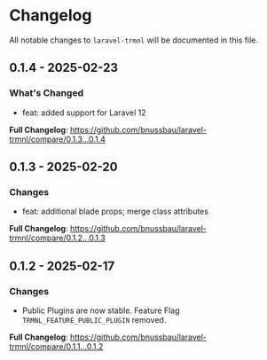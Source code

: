 # Changelog

All notable changes to `laravel-trmnl` will be documented in this file.

## 0.1.4 - 2025-02-23

### What's Changed

* feat: added support for Laravel 12

**Full Changelog**: https://github.com/bnussbau/laravel-trmnl/compare/0.1.3...0.1.4

## 0.1.3 - 2025-02-20

### Changes

* feat: additional blade props; merge class attributes

**Full Changelog**: https://github.com/bnussbau/laravel-trmnl/compare/0.1.2...0.1.3

## 0.1.2 - 2025-02-17

### Changes

* Public Plugins are now stable. Feature Flag `TRMNL_FEATURE_PUBLIC_PLUGIN` removed.

**Full Changelog**: https://github.com/bnussbau/laravel-trmnl/compare/0.1.1...0.1.2
